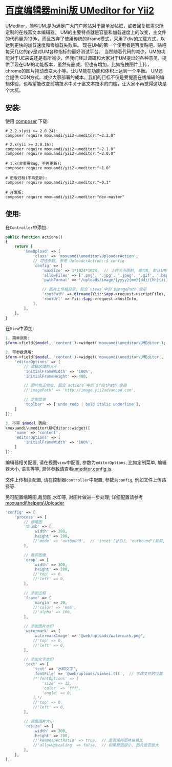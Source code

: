[百度编辑器mini版 UMeditor for Yii2](http://ueditor.baidu.com/website/umeditor.html)
================
UMeditor，简称UM,是为满足广大门户网站对于简单发帖框，或者回复框需求所定制的在线富文本编辑器。
UM的主要特点就是容量和加载速度上的改变，主文件的代码量为139k，而且放弃了使用传统的iframe模式，采用了div的加载方式，以达到更快的加载速度和零加载失败率。
现在UM的第一个使用者是百度贴吧，贴吧每天几亿的pv是对UM各种指标的最好测试平台。
当然随着代码的减少，UM的功能对于UE来说还是有所减少，但我们经过调研和大家对于UM提出的各种意见，提供了现在UM的功能版本，虽然有删减，但也有增加，比如拖拽图片上传，chrome的图片拖动改变大小等。让UM能在功能和体积上达到一个平衡。
UM还会提供 CDN方式，减少大家部署的成本。我们的目标不仅是要提高在线编辑的编辑体验，也希望能改变前端技术中关于富文本技术的门槛，让大家不再觉得这块是个大坑。


安装:
------------
使用 [composer](http://getcomposer.org/download/) 下载:
```
# 2.2.x(yii >= 2.0.24):
composer require moxuandi/yii2-umeditor:"~2.2.0"

# 2.x(yii >= 2.0.16):
composer require moxuandi/yii2-umeditor:"~2.1.0"
composer require moxuandi/yii2-umeditor:"~2.0.0"

# 1.x(非重要Bug, 不再更新):
composer require moxuandi/yii2-umeditor:"~1.0"

# 旧版归档(不再更新):
composer require moxuandi/yii2-umeditor:"~0.1"

# 开发版:
composer require moxuandi/yii2-umeditor:"dev-master"
```


使用:
-----
在`Controller`中添加:
```php
public function actions()
{
    return [
        'UmeUpload' => [
            'class' => 'moxuandi\umeditor\UploaderAction',
            // 可选参数, 参考 UploaderAction::$_config
            'config' => [
                'maxSize' => 1*1024*1024,  // 上传大小限制, 单位B, 默认1MB, 注意修改服务器的大小限制
                'allowFiles' => ['.png', '.jpg', '.jpeg', '.gif', '.bmp'],  // 允许上传的文件类型
                'pathFormat' => '/uploads/image/{yyyy}{mm}{dd}/{hh}{ii}{ss}_{rand:6}',  // 文件保存路径

                // 图片上传根目录, 配合`views`中的`$imagePath`使用
                'rootPath' => dirname(Yii::$app->request->scriptFile),
                'rootUrl' => Yii::$app->request->hostInfo,
            ],
        ],
    ];
}
```

在`View`中添加:
```php
1. 简单调用:
$form->field($model, 'content')->widget('moxuandi\umeditor\UMEditor');

2. 带参数调用:
$form->field($model, 'content')->widget('moxuandi\umeditor\UMEditor', [
    'editorOptions' => [
        // 编辑区域的大小
        'initialFrameWidth' => '100%',
        'initialFrameHeight' => 400,

        // 图片修正地址, 配合`actions`中的`$rootPath`使用
        //'imagePath' => 'http://image.yii2advanced.com',

        // 定制菜单
        'toolbar' => ['undo redo | bold italic underline'],
    ]
]);

3. 不带 $model 调用:
\moxuandi\umeditor\UMEditor::widget([
    'name' => 'content',
    'editorOptions' => [
        'initialFrameWidth' => '100%',
    ]
]);
```

编辑器相关配置, 请在视图`view`中配置, 参数为`editorOptions`, 比如定制菜单, 编辑器大小, 语言等等, 具体参数请查看[umeditor.config.js](https://github.com/moxuandi/yii2-umeditor/blob/master/assets/umeditor.config.js).

文件上传相关配置, 请在控制器`controller`中配置, 参数为`config`, 例如文件上传路径等.

另可配置缩略图,裁剪图,水印等, 对图片做进一步处理; 详细配置请参考[moxuandi\helpers\Uploader](https://github.com/moxuandi/yii2-helpers)
```php
'config' => [
    'process' => [
        // 缩略图
        'thumb' => [
            'width' => 300,
            'height' => 200,
            //'mode' => 'outbound',  // 'inset'(补白), 'outbound'(裁剪, 默认值)
        ],

        // 裁剪图像
        'crop' => [
            'width' => 300,
            'height' => 200,
            //'top' => 0,
            //'left' => 0,
        ],

        // 添加边框
        'frame' => [
            'margin' => 20,
            //'color' => '666',
            //'alpha' => 100,
        ],

        // 添加图片水印
        'watermark' => [
            'watermarkImage' => '@web/uploads/watermark.png',
            //'top' => 0,
            //'left' => 0,
        ],

        // 添加文字水印
        'text' => [
            'text' => '水印文字',
            'fontFile' => '@web/uploads/simhei.ttf',  // 字体文件的位置
            /*'fontOptions' => [
                'size' => 12,
                'color' => 'fff',
                'angle' => 0,
            ],*/
            //'top' => 0,
            //'left' => 0,
        ],

        // 调整图片大小
        'resize' => [
            'width' => 300,
            'height' => 200,
            //'keepAspectRatio' => true,  // 是否保持图片纵横比
            //'allowUpscaling' => false,  // 如果原图很小, 图片是否放大
        ],
    ],
],
```
